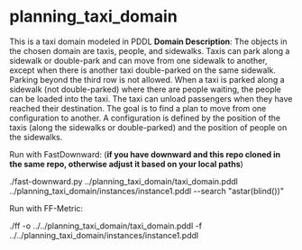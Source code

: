 # planning_taxi_domain
This is a taxi domain modeled in PDDL
**Domain Description**:
The objects in the chosen domain are taxis, people, and sidewalks. Taxis can park along a
sidewalk or double-park and can move from one sidewalk to another, except when there is
another taxi double-parked on the same sidewalk. Parking beyond the third row is not
allowed. When a taxi is parked along a sidewalk (not double-parked) where there are people
waiting, the people can be loaded into the taxi. The taxi can unload passengers when they
have reached their destination. The goal is to find a plan to move from one configuration to
another. A configuration is defined by the position of the taxis (along the sidewalks or
double-parked) and the position of people on the sidewalks.

Run with FastDownward: (**if you have downward and this repo cloned in the same repo, otherwise adjust it based on your local paths**)  


./fast-downward.py ../planning_taxi_domain/taxi_domain.pddl ../planning_taxi_domain/instances/instance1.pddl --search "astar(blind())"


Run with FF-Metric:   


./ff -o ../../planning_taxi_domain/taxi_domain.pddl -f ../../planning_taxi_domain/instances/instance1.pddl 
